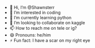 - 👋 Hi, I’m @Shawnsterr
- 👀 I’m interested in coding 
- 🌱 I’m currently learning python
- 💞️ I’m looking to collaborate on kaggle 
- 📫 How to reach me on tele or ig?
- 😄 Pronouns: he/him
- ⚡ Fun fact: I have a scar on my right eye

<!---
Shawnsterr/Shawnsterr is a ✨ special ✨ repository because its `README.md` (this file) appears on your GitHub profile.
You can click the Preview link to take a look at your changes.
--->
